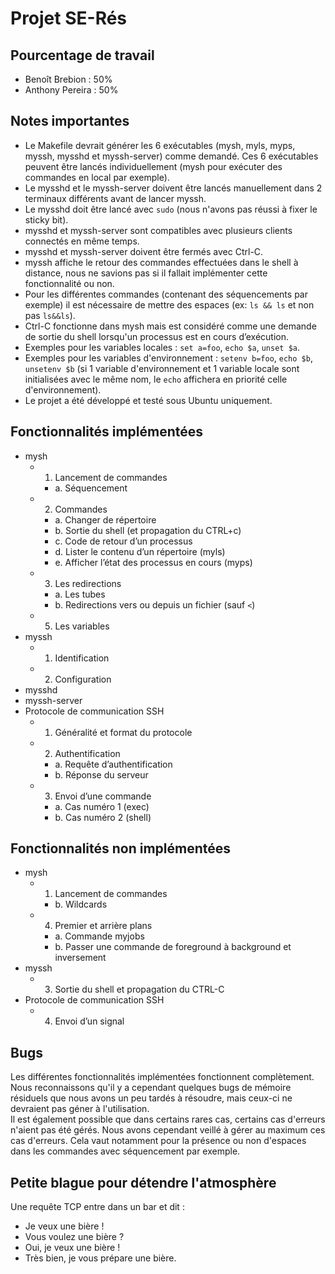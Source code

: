 # Projet SE-Rés

## Pourcentage de travail
- Benoît Brebion : 50%
- Anthony Pereira : 50%

## Notes importantes
- Le Makefile devrait générer les 6 exécutables (mysh, myls, myps, myssh, mysshd et myssh-server) comme demandé. Ces 6 exécutables peuvent être lancés individuellement (mysh pour exécuter des commandes en local par exemple).
- Le mysshd et le myssh-server doivent être lancés manuellement dans 2 terminaux différents avant de lancer myssh.
- Le mysshd doit être lancé avec `sudo` (nous n'avons pas réussi à fixer le sticky bit).
- mysshd et myssh-server sont compatibles avec plusieurs clients connectés en même temps.
- mysshd et myssh-server doivent être fermés avec Ctrl-C.
- myssh affiche le retour des commandes effectuées dans le shell à distance, nous ne savions pas si il fallait implémenter cette fonctionnalité ou non.
- Pour les différentes commandes (contenant des séquencements par exemple) il est nécessaire de mettre des espaces (ex: `ls && ls` et non pas `ls&&ls`).
- Ctrl-C fonctionne dans mysh mais est considéré comme une demande de sortie du shell lorsqu'un processus est en cours d’exécution.
- Exemples pour les variables locales : `set a=foo`, `echo $a`, `unset $a`.
- Exemples pour les variables d'environnement : `setenv b=foo`, `echo $b`, `unsetenv $b` (si 1 variable d'environnement et 1 variable locale sont initialisées avec le même nom, le `echo` affichera en priorité celle d'environnement).
- Le projet a été développé et testé sous Ubuntu uniquement.

## Fonctionnalités implémentées
- mysh
    - 1. Lancement de commandes
        - a. Séquencement
    - 2. Commandes
        - a. Changer de répertoire
        - b. Sortie du shell (et propagation du CTRL+c)
        - c. Code de retour d’un processus
        - d. Lister le contenu d’un répertoire (myls)
        - e. Afficher l’état des processus en cours (myps)
    - 3. Les redirections
        - a. Les tubes
        - b. Redirections vers ou depuis un fichier (sauf `<`)
    - 5. Les variables
- myssh
    - 1. Identification
    - 2. Configuration
- mysshd
- myssh-server
- Protocole de communication SSH
    - 1. Généralité et format du protocole
    - 2. Authentification
        - a. Requête d’authentification
        - b. Réponse du serveur
    - 3. Envoi d’une commande
        - a. Cas numéro 1 (exec)
        - b. Cas numéro 2 (shell)

## Fonctionnalités non implémentées
- mysh
    - 1. Lancement de commandes
        - b. Wildcards
    - 4. Premier et arrière plans
        - a. Commande myjobs
        - b. Passer une commande de foreground à background et inversement
- myssh
    - 3. Sortie du shell et propagation du CTRL-C
- Protocole de communication SSH
    - 4. Envoi d’un signal

## Bugs
Les différentes fonctionnalités implémentées fonctionnent complètement. Nous reconnaissons qu'il y a cependant quelques bugs de mémoire résiduels que nous avons un peu tardés à résoudre, mais ceux-ci ne devraient pas géner à l'utilisation.  
Il est également possible que dans certains rares cas, certains cas d'erreurs n'aient pas été gérés. Nous avons cependant veillé à gérer au maximum ces cas d'erreurs. Cela vaut notamment pour la présence ou non d'espaces dans les commandes avec séquencement par exemple.

## Petite blague pour détendre l'atmosphère
Une requête TCP entre dans un bar et dit :  
- Je veux une bière !
- Vous voulez une bière ?
- Oui, je veux une bière !
- Très bien, je vous prépare une bière.
